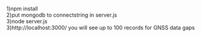 1)npm install <br>
2)put mongodb to connectstring in server.js <br>
3)node server.js <br>
3)http://localhost:3000/ you will see up to 100 records for GNSS data gaps <br>

